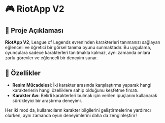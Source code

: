 # 🎮 RiotApp V2

## 📖 Proje Açıklaması
**RiotApp V2**, League of Legends evreninden karakterleri tanımanızı sağlayan eğlenceli ve öğretici bir görsel tanıma oyunu sunmaktadır. Bu uygulama, oyunculara sadece karakterleri tanıtmakla kalmaz, aynı zamanda onlara zorlu görevler ve eğlenceli bir deneyim sunar. 

## 🚀 Özellikler
- **Resim Mücadelesi**: İki karakter arasında karşılaştırma yaparak hangi karakterlerin hangi özelliklere sahip olduğunu keşfetme fırsatı.
- **Karakter Avı**: Belirli karakterleri bulmak için verilen ipuçlarını kullanarak sürükleyici bir araştırma deneyimi.
  
Her iki mod da, kullanıcıların karakter bilgilerini geliştirmelerine yardımcı olurken, aynı zamanda oyun deneyimlerini daha da zenginleştirir!
